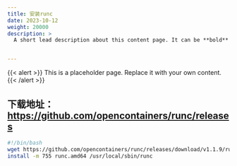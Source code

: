 ```yaml
---
title: 安装runc
date: 2023-10-12
weight: 20000
description: >
  A short lead description about this content page. It can be **bold** or _italic_ and can be split over multiple paragraphs.


---
```


{{< alert >}}
This is a placeholder page. Replace it with your own content.
{{< /alert >}}


## 下载地址：https://github.com/opencontainers/runc/releases

```bash
#!/bin/bash
wget https://github.com/opencontainers/runc/releases/download/v1.1.9/runc.amd64
install -m 755 runc.amd64 /usr/local/sbin/runc
```




